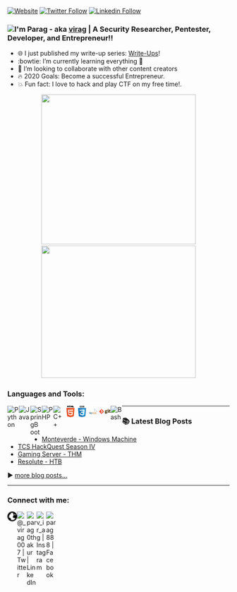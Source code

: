 [![Website](https://img.shields.io/website?label=Watercaterpillar&style=for-the-badge&url=https://watercaterpillar.blogspot.com)](https://watercaterpillar.blogspot.com)
[![Twitter Follow](https://img.shields.io/twitter/follow/_virag007?color=1DA1F2&logo=twitter&style=for-the-badge)](https://twitter.com/intent/follow?original_referer=https%3A%2F%2Fgithub.com%2F_virag007&screen_name=_virag007)
[![Linkedin Follow](https://img.shields.io/badge/connect-linkedin-%230077B5.svg?&style=for-the-badge&logo=linkedin&logoColor=white)](https://www.linkedin.com/in/parag0thakur/)

### <img src="https://images-wixmp-ed30a86b8c4ca887773594c2.wixmp.com/f/f3563864-3449-44e9-b469-6b8f58343c4a/d2vnfku-82df8a4d-9c94-463a-87a4-d5a14c94664b.gif?token=eyJ0eXAiOiJKV1QiLCJhbGciOiJIUzI1NiJ9.eyJzdWIiOiJ1cm46YXBwOiIsImlzcyI6InVybjphcHA6Iiwib2JqIjpbW3sicGF0aCI6IlwvZlwvZjM1NjM4NjQtMzQ0OS00NGU5LWI0NjktNmI4ZjU4MzQzYzRhXC9kMnZuZmt1LTgyZGY4YTRkLTljOTQtNDYzYS04N2E0LWQ1YTE0Yzk0NjY0Yi5naWYifV1dLCJhdWQiOlsidXJuOnNlcnZpY2U6ZmlsZS5kb3dubG9hZCJdfQ.OUClH_q0MEVuhevcjnH7GhsH7h5ohIeabffwMetw5ag" width="70" />I'm Parag - aka [virag](https://watercaterpillar.blogspot.com) | A Security Researcher, Pentester, Developer, and Entrepreneur!!

- :globe_with_meridians: I just published my write-up series: [Write-Ups](https://watercaterpillar.blogspot.com/2020/09/hack-box-write-ups_2.html)!
- :bowtie: I’m currently learning everything 🤣
- :raised_hands: I’m looking to collaborate with other content creators
- :fire: 2020 Goals: Become a successful Entrepreneur.
- :boom: Fun fact: I love to hack and play CTF on my free time!.

<p align="center"><img height="340px" width="350px" src="https://github-readme-stats.vercel.app/api?username=virag007&show_icons=true&theme=vue&count_private=true" /><img height="300px" width="350px" src="https://github-readme-stats.vercel.app/api/top-langs/?username=virag007&layout=compact" /></p>

### Languages and Tools:

<img align="left" alt="Python" width="26px" src="https://raw.githubusercontent.com/jmnote/z-icons/master/svg/python.svg" />
<img align="left" alt="Java" width="26px" src="https://raw.githubusercontent.com/jmnote/z-icons/master/svg/java.svg" />
<img align="left" alt="SpringBoot" width="26px" src="https://encrypted-tbn0.gstatic.com/images?q=tbn:ANd9GcQeFsFDTgVX36BMDeDvvA8YVM8w-VDHAHYDHZEc-0TzZnLinGwxXN7sH1W3XE8VHz2fylAKK3Rl9dcBooZkCAsV5_-5ogGodTg&usqp=CAU&ec=45725304" />
<img align="left" alt="PHP" width="26px" src="https://raw.githubusercontent.com/jmnote/z-icons/master/svg/php.svg" />
<img align="left" alt="C++" width="26px" src="https://raw.githubusercontent.com/jmnote/z-icons/master/svg/cpp.svg" />
<img align="left" alt="HTML5" width="26px" src="https://raw.githubusercontent.com/github/explore/80688e429a7d4ef2fca1e82350fe8e3517d3494d/topics/html/html.png" />
<img align="left" alt="CSS3" width="26px" src="https://raw.githubusercontent.com/github/explore/80688e429a7d4ef2fca1e82350fe8e3517d3494d/topics/css/css.png" />
<img align="left" alt="MySQL" width="26px" src="https://raw.githubusercontent.com/github/explore/80688e429a7d4ef2fca1e82350fe8e3517d3494d/topics/mysql/mysql.png" />
<img align="left" alt="Git" width="26px" src="https://raw.githubusercontent.com/github/explore/80688e429a7d4ef2fca1e82350fe8e3517d3494d/topics/git/git.png" />
<img align="left" alt="Bash" width="26px" src="https://raw.githubusercontent.com/jmnote/z-icons/master/svg/bash.svg" />

---

### :books: Latest Blog Posts

<!-- BLOG-POST-LIST:START -->
- [Monteverde - Windows Machine](https://watercaterpillar.blogspot.com/p/monteverde.html)
- [TCS HackQuest Season IV](https://watercaterpillar.blogspot.com/p/tcs-hackquest-season-iv.html)
- [Gaming Server - THM](https://watercaterpillar.blogspot.com/p/gamingserver.html)
- [Resolute - HTB](https://watercaterpillar.blogspot.com/p/resolute.html)
<!-- BLOG-POST-LIST:END -->

:arrow_forward: [more blog posts...](https://watercaterpillar.blogspot.com)

---

### Connect with me:

[<img align="left" alt="watercaterpillar.blogspot.com" width="22px" src="https://raw.githubusercontent.com/iconic/open-iconic/master/svg/globe.svg" />](https://watercaterpillar.blogspot.com/)
[<img align="left" alt="@_virag007 | Twitter" width="22px" src="https://cdn.jsdelivr.net/npm/simple-icons@v3/icons/twitter.svg" />](https://twitter.com/_virag007)
[<img align="left" alt="parag0thakur | LinkedIn" width="22px" src="https://cdn.jsdelivr.net/npm/simple-icons@v3/icons/linkedin.svg" />](https://www.linkedin.com/in/parag0thakur/)
[<img align="left" alt="v_ir_ag | Instagram" width="22px" src="https://cdn.jsdelivr.net/npm/simple-icons@v3/icons/instagram.svg" />](https://www.instagram.com/v_ir_ag/)
[<img align="left" alt="parag888 | Facebook" width="22px" src="https://cdn.jsdelivr.net/npm/simple-icons@v3/icons/facebook.svg" />](https://www.facebook.com/parag888)
